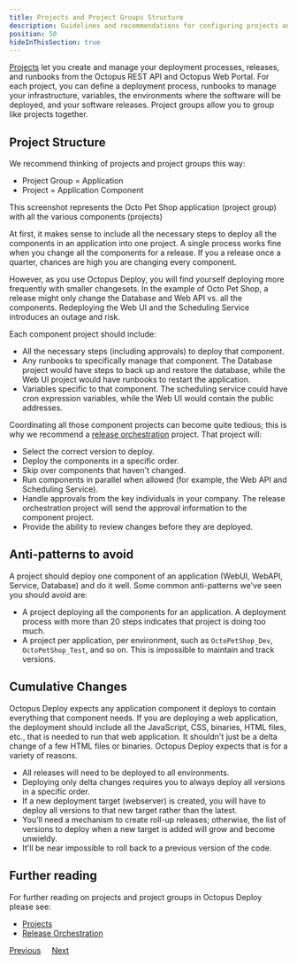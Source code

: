 ```yaml
---
title: Projects and Project Groups Structure
description: Guidelines and recommendations for configuring projects and project groups in Octopus Deploy.
position: 50
hideInThisSection: true
---
```


[Projects](/docs/projects/index.md) let you create and manage your deployment processes, releases, and runbooks from the Octopus REST API and Octopus Web Portal. For each project, you can define a deployment process, runbooks to manage your infrastructure, variables, the environments where the software will be deployed, and your software releases.  Project groups allow you to group like projects together.  

## Project Structure

We recommend thinking of projects and project groups this way:

- Project Group = Application
- Project = Application Component

This screenshot represents the Octo Pet Shop application (project group) with all the various components (projects)

At first, it makes sense to include all the necessary steps to deploy all the components in an application into one project.  A single process works fine when you change all the components for a release.  If you a release once a quarter, chances are high you are changing every component.

However, as you use Octopus Deploy, you will find yourself deploying more frequently with smaller changesets.  In the example of Octo Pet Shop, a release might only change the Database and Web API vs. all the components.  Redeploying the Web UI and the Scheduling Service introduces an outage and risk.  

Each component project should include:
- All the necessary steps (including approvals) to deploy that component.
- Any runbooks to specifically manage that component.  The Database project would have steps to back up and restore the database, while the Web UI project would have runbooks to restart the application.
- Variables specific to that component.  The scheduling service could have cron expression variables, while the Web UI would contain the public addresses.

Coordinating all those component projects can become quite tedious; this is why we recommend a [release orchestration](https://octopus.com/blog/release-management-with-octopus) project.  That project will:

- Select the correct version to deploy.
- Deploy the components in a specific order.
- Skip over components that haven't changed.
- Run components in parallel when allowed (for example, the Web API and Scheduling Service).
- Handle approvals from the key individuals in your company.  The release orchestration project will send the approval information to the component project.
- Provide the ability to review changes before they are deployed.

## Anti-patterns to avoid

A project should deploy one component of an application (WebUI, WebAPI, Service, Database) and do it well.  Some common anti-patterns we've seen you should avoid are:

- A project deploying all the components for an application.  A deployment process with more than 20 steps indicates that project is doing too much.
- A project per application, per environment, such as `OctoPetShop_Dev`, `OctoPetShop_Test`, and so on.  This is impossible to maintain and track versions.

## Cumulative Changes

Octopus Deploy expects any application component it deploys to contain everything that component needs.  If you are deploying a web application, the deployment should include all the JavaScript, CSS, binaries, HTML files, etc., that is needed to run that web application.  It shouldn't just be a delta change of a few HTML files or binaries.  Octopus Deploy expects that is for a variety of reasons.

- All releases will need to be deployed to all environments.  
- Deploying only delta changes requires you to always deploy all versions in a specific order.  
- If a new deployment target (webserver) is created, you will have to deploy all versions to that new target rather than the latest.
- You'll need a mechanism to create roll-up releases; otherwise, the list of versions to deploy when a new target is added will grow and become unwieldy.
- It'll be near impossible to roll back to a previous version of the code.

## Further reading

For further reading on projects and project groups in Octopus Deploy please see:

- [Projects](/docs/projects/index.md)
- [Release Orchestration](https://octopus.com/blog/release-management-with-octopus)

<span><a class="btn btn-secondary" href="/docs/getting-started/best-practices/worker-configuration">Previous</a></span>&nbsp;&nbsp;&nbsp;&nbsp;&nbsp;<span><a class="btn btn-success" href="/docs/getting-started/best-practices/variables">Next</a></span>
